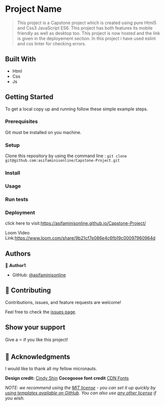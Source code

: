 # Project Name

> This project is a Capstone project which is created using pure Html5 and Css3 JavaScript ES6.
> This project has both features its mobile friendly as well as desktop too.
> This project is now hosted and the link is given in the deployement section.
> In this project i have used eslint and css linter for checking errors.

## Built With

- Html
- Css
- Js

## Getting Started

To get a local copy up and running follow these simple example steps.

### Prerequisites

Git must be installed on you machine.

### Setup

Clone this repository by using the command line :
`git clone git@github.com:asifaminisonline/Capstone-Project.git`

### Install

### Usage

### Run tests

### Deployment

click here to visit:https://asifaminisonline.github.io/Capstone-Project/

Loom Video Link:https://www.loom.com/share/9b21cf7e086e4c6fb19c00097960964d

## Authors

👤 **Author1**

- GitHub: [@asifaminisonline](https://asifaminisonline.github.io/Capstone-Project/)

## 🤝 Contributing

Contributions, issues, and feature requests are welcome!

Feel free to check the [issues page](../../issues/).

## Show your support

Give a ⭐️ if you like this project!

## 🙏 Acknowledgments <a name="acknowledgements"></a>

I would like to thank all my fellow micronauts.

**Design credit:** [Cindy Shin](https://www.behance.net/adagio07)
**Cocogoose font credit** [CDN Fonts](https://www.cdnfonts.com/cocogoose.font)

_NOTE: we recommend using the [MIT license](https://choosealicense.com/licenses/mit/) - you can set it up quickly by [using templates available on GitHub](https://docs.github.com/en/communities/setting-up-your-project-for-healthy-contributions/adding-a-license-to-a-repository). You can also use [any other license](https://choosealicense.com/licenses/) if you wish._
